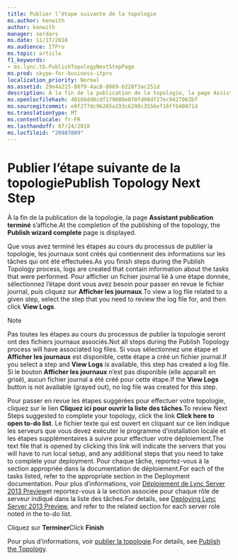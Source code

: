 ```yaml
---
title: Publier l’étape suivante de la topologie
ms.author: kenwith
author: kenwith
manager: serdars
ms.date: 11/17/2018
ms.audience: ITPro
ms.topic: article
f1_keywords:
- ms.lync.tb.PublishTopologyNextStepPage
ms.prod: skype-for-business-itpro
localization_priority: Normal
ms.assetid: 29e4a215-80f9-4ac8-8069-b220f3ac251d
description: À la fin de la publication de la topologie, la page Assistant Publication achevé s’affiche.
ms.openlocfilehash: 40166dd0cdf179680e8f0fd98df27ec9427063bf
ms.sourcegitcommit: e9f277dc96265a193c6298c3556ef16ff640071d
ms.translationtype: MT
ms.contentlocale: fr-FR
ms.lasthandoff: 07/24/2018
ms.locfileid: "20987809"
---
```

# <a name="publish-topology-next-step"></a><span data-ttu-id="44491-103">Publier l’étape suivante de la topologie</span><span class="sxs-lookup"><span data-stu-id="44491-103">Publish Topology Next Step</span></span>
 
<span data-ttu-id="44491-104">À la fin de la publication de la topologie, la page **Assistant publication terminé** s’affiche.</span><span class="sxs-lookup"><span data-stu-id="44491-104">At the completion of the publishing of the topology, the **Publish wizard complete** page is displayed.</span></span>
  
<span data-ttu-id="44491-105">Que vous avez terminé les étapes au cours du processus de publier la topologie, les journaux sont créés qui contiennent des informations sur les tâches qui ont été effectuées.</span><span class="sxs-lookup"><span data-stu-id="44491-105">As you finish steps during the Publish Topology process, logs are created that contain information about the tasks that were performed.</span></span> <span data-ttu-id="44491-106">Pour afficher un fichier journal lié à une étape donnée, sélectionnez l’étape dont vous avez besoin pour passer en revue le fichier journal, puis cliquez sur **Afficher les journaux**.</span><span class="sxs-lookup"><span data-stu-id="44491-106">To view a log file related to a given step, select the step that you need to review the log file for, and then click **View Logs**.</span></span> 
  
> [!NOTE]
> <span data-ttu-id="44491-107">Pas toutes les étapes au cours du processus de publier la topologie seront ont des fichiers journaux associés.</span><span class="sxs-lookup"><span data-stu-id="44491-107">Not all steps during the Publish Topology process will have associated log files.</span></span> <span data-ttu-id="44491-108">Si vous sélectionnez une étape et **Afficher les journaux** est disponible, cette étape a créé un fichier journal.</span><span class="sxs-lookup"><span data-stu-id="44491-108">If you select a step and **View Logs** is available, this step has created a log file.</span></span> <span data-ttu-id="44491-109">Si le bouton **Afficher les journaux** n’est pas disponible (elle apparaît en grisé), aucun fichier journal a été créé pour cette étape.</span><span class="sxs-lookup"><span data-stu-id="44491-109">If the **View Logs** button is not available (grayed out), no log file was created for this step.</span></span>
  
<span data-ttu-id="44491-110">Pour passer en revue les étapes suggérées pour effectuer votre topologie, cliquez sur le lien **Cliquez ici pour ouvrir la liste des tâches**.</span><span class="sxs-lookup"><span data-stu-id="44491-110">To review Next Steps suggested to complete your topology, click the link **Click here to open to-do list**.</span></span> <span data-ttu-id="44491-111">Le fichier texte qui est ouvert en cliquant sur ce lien indique les serveurs que vous devez exécuter le programme d’installation locale et les étapes supplémentaires à suivre pour effectuer votre déploiement.</span><span class="sxs-lookup"><span data-stu-id="44491-111">The text file that is opened by clicking this link will indicate the servers that you will have to run local setup, and any additional steps that you need to take to complete your deployment.</span></span> <span data-ttu-id="44491-112">Pour chaque tâche, reportez-vous à la section appropriée dans la documentation de déploiement.</span><span class="sxs-lookup"><span data-stu-id="44491-112">For each of the tasks listed, refer to the appropriate section in the Deployment documentation.</span></span> <span data-ttu-id="44491-113">Pour plus d’informations, voir [Déploiement de Lync Server 2013 Preview](http://technet.microsoft.com/library/b76795a4-4e71-4c70-a5c0-d1197fa8028c.aspx)et reportez-vous à la section associée pour chaque rôle de serveur indiqué dans la liste des tâches.</span><span class="sxs-lookup"><span data-stu-id="44491-113">For details, see [Deploying Lync Server 2013 Preview](http://technet.microsoft.com/library/b76795a4-4e71-4c70-a5c0-d1197fa8028c.aspx), and refer to the related section for each server role noted in the to-do list.</span></span>
  
<span data-ttu-id="44491-114">Cliquez sur **Terminer**</span><span class="sxs-lookup"><span data-stu-id="44491-114">Click **Finish**</span></span>
  
<span data-ttu-id="44491-115">Pour plus d’informations, voir [publier la topologie](http://technet.microsoft.com/library/3b5a744b-b3a8-4538-a55e-e2e4f72dff47.aspx).</span><span class="sxs-lookup"><span data-stu-id="44491-115">For details, see [Publish the Topology](http://technet.microsoft.com/library/3b5a744b-b3a8-4538-a55e-e2e4f72dff47.aspx).</span></span>
  

